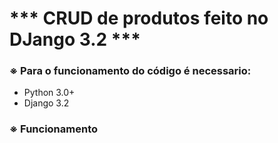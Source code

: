 # *** CRUD de produtos feito no DJango 3.2 ***

### ※ Para o funcionamento do código é necessario:

* Python 3.0+
* Django 3.2


### ※ Funcionamento


